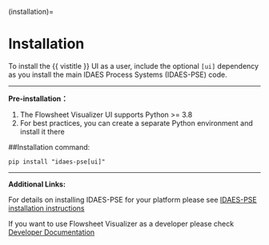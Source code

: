 (installation)=
# Installation

To install the {{ vistitle }} UI as a user, include the optional `[ui]` dependency as you install
the main IDAES Process Systems (IDAES-PSE) code.

---
**Pre-installation：**

1. The Flowsheet Visualizer UI supports Python >= 3.8
1. For best practices, you can create a separate Python environment and install it there

##Installation command:

```shell
pip install "idaes-pse[ui]"
```

---
**Additional Links:**

For details on installing IDAES-PSE for your platform please see [IDAES-PSE installation instructions](https://idaes-pse.readthedocs.io/en/latest/tutorials/getting_started/) 

If you want to use Flowsheet Visualizer as a developer please check [Developer Documentation](developer-documentation)
